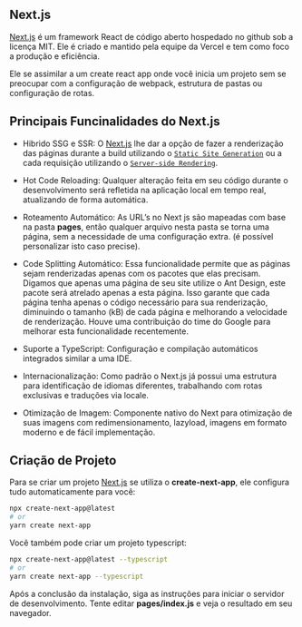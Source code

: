 ## Next.js

[Next.js](https://nextjs.org/) é um framework React de código aberto hospedado no github sob a licença MIT. Ele é criado e mantido pela equipe da Vercel e tem como foco a produção e eficiência.

Ele se assimilar a um create react app onde você inicia um projeto sem se preocupar com a configuração de webpack, estrutura de pastas ou configuração de rotas.

## Principais Funcinalidades do Next.js

- Hibrido SSG e SSR: O [Next.js](https://nextjs.org/) lhe dar a opção de fazer a renderização das páginas durante a build utilizando o [`Static Site Generation`](https://nextjs.org/docs/basic-features/data-fetching#getstaticprops-static-generation) ou a cada requisição utilizando o [`Server-side Rendering`](https://nextjs.org/docs/basic-features/data-fetching#getserversideprops-server-side-rendering).

- Hot Code Reloading: Qualquer alteração feita em seu código durante o desenvolvimento será refletida na aplicação local em tempo real, atualizando de forma automática.

- Roteamento Automático: As URL’s no Next js são mapeadas com base na pasta **pages**, então qualquer arquivo nesta pasta se torna uma página, sem a necessidade de uma configuração extra. (é possível personalizar isto caso precise).

- Code Splitting Automático: Essa funcionalidade permite que as páginas sejam renderizadas apenas com os pacotes que elas precisam. Digamos que apenas uma página de seu site utilize o Ant Design, este pacote será atrelado apenas a esta página. Isso garante que cada página tenha apenas o código necessário para sua renderização, diminuindo o tamanho (kB) de cada página e melhorando a velocidade de renderização. Houve uma contribuição do time do Google para melhorar esta funcionalidade recentemente.

- Suporte a TypeScript: Configuração e compilação automáticos integrados similar a uma IDE.

- Internacionalização: Como padrão o Next.js já possui uma estrutura para identificação de idiomas diferentes, trabalhando com rotas exclusivas e traduções via locale.

- Otimização de Imagem: Componente nativo do Next para otimização de suas imagens com redimensionamento, lazyload, imagens em formato moderno e de fácil implementação.

## Criação de Projeto

Para se criar um projeto [Next.js](https://nextjs.org/) se utiliza o **create-next-app**, ele configura tudo automaticamente para você:

```bash
npx create-next-app@latest
# or
yarn create next-app
```

Você também pode criar um projeto typescript:

```bash
npx create-next-app@latest --typescript
# or
yarn create next-app --typescript
```

Após a conclusão da instalação, siga as instruções para iniciar o servidor de desenvolvimento. Tente editar **pages/index.js** e veja o resultado em seu navegador.
